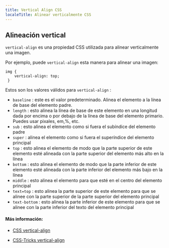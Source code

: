 ```yaml
---
title: Vertical Align CSS  
localeTitle: Alinear verticalmente CSS
---
```

## Alineación vertical

`vertical-align` es una propiedad CSS utilizada para alinear verticalmente una imagen.

Por ejemplo, puede `vertical-align` esta manera para alinear una imagen:
```
img { 
    vertical-align: top; 
 } 
```

Estos son los valores válidos para `vertical-align` :

*   `baseline` : este es el valor predeterminado. Alinea el elemento a la línea de base del elemento padre.
*   `length` : esto alinea la línea de base de este elemento en una longitud dada por encima o por debajo de la línea de base del elemento primario. Puedes usar pixales, em,%, etc.
*   `sub` : esto alinea el elemento como si fuera el subíndice del elemento padre
*   `super` : alinea el elemento como si fuera el superíndice del elemento principal
*   `top` : esto alinea el elemento de modo que la parte superior de este elemento esté alineada con la parte superior del elemento más alto en la línea
*   `bottom` : esto alinea el elemento de modo que la parte inferior de este elemento esté alineada con la parte inferior del elemento más bajo en la línea
*   `middle` : esto alinea el elemento para que esté en el centro del elemento principal
*   `text=top` : esto alinea la parte superior de este elemento para que se alinee con la parte superior de la parte superior del elemento principal
*   `text-bottom` : esto alinea la parte inferior de este elemento para que se alinee con la parte inferior del texto del elemento principal

#### Más información:

*   [CSS vertical-align](https://www.w3schools.com/cssref/pr_pos_vertical-align.asp)
    
*   [CSS-Tricks vertical-align](https://css-tricks.com/almanac/properties/t/text-align/)